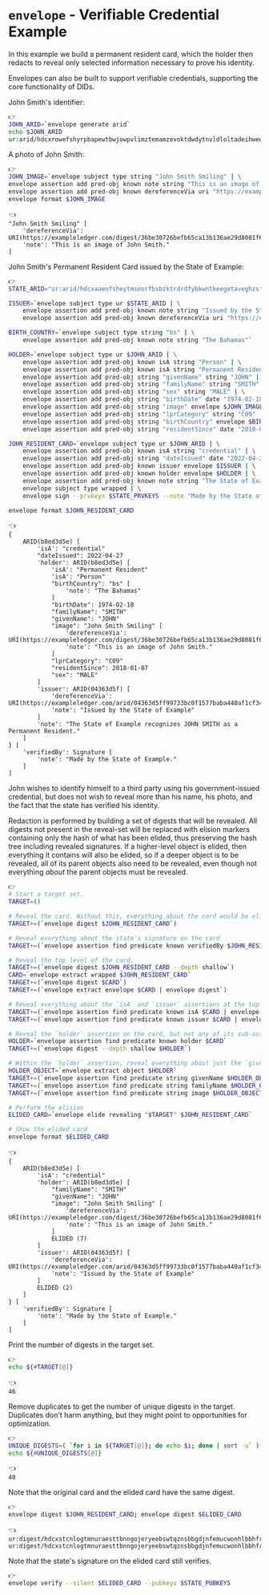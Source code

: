 # `envelope` - Verifiable Credential Example

In this example we build a permanent resident card, which the holder then redacts to reveal only selected information necessary to prove his identity.

Envelopes can also be built to support verifiable credentials, supporting the core functionality of DIDs.

John Smith's identifier:

```bash
👉
JOHN_ARID=`envelope generate arid`
echo $JOHN_ARID
ur:arid/hdcxrowefshyrpbapewtbwjowpvlimztemamzevoktdwdytnvldloltadeihwewschlflutinbfm
```

A photo of John Smith:

```bash
👉
JOHN_IMAGE=`envelope subject type string "John Smith Smiling" | \
envelope assertion add pred-obj known note string "This is an image of John Smith." | \
envelope assertion add pred-obj known dereferenceVia uri "https://exampleledger.com/digest/36be30726befb65ca13b136ae29d8081f64792c2702415eb60ad1c56ed33c999"`
envelope format $JOHN_IMAGE
```

```
👈
"John Smith Smiling" [
    'dereferenceVia': URI(https://exampleledger.com/digest/36be30726befb65ca13b136ae29d8081f64792c2702415eb60ad1c56ed33c999)
    'note': "This is an image of John Smith."
]
```

John Smith's Permanent Resident Card issued by the State of Example:

```bash
👉
STATE_ARID="ur:arid/hdcxaaenfsheytmseorfbsbzktrdrdfybkwntkeegetaveghzstattdertbswsihahvspllbghcp"

ISSUER=`envelope subject type ur $STATE_ARID | \
    envelope assertion add pred-obj known note string "Issued by the State of Example" | \
    envelope assertion add pred-obj known dereferenceVia uri "https://exampleledger.com/arid/04363d5ff99733bc0f1577baba440af1cf344ad9e454fad9d128c00fef6505e8"`

BIRTH_COUNTRY=`envelope subject type string "bs" | \
    envelope assertion add pred-obj known note string "The Bahamas"`

HOLDER=`envelope subject type ur $JOHN_ARID | \
    envelope assertion add pred-obj known isA string "Person" | \
    envelope assertion add pred-obj known isA string "Permanent Resident" | \
    envelope assertion add pred-obj string "givenName" string "JOHN" | \
    envelope assertion add pred-obj string "familyName" string "SMITH" | \
    envelope assertion add pred-obj string "sex" string "MALE" | \
    envelope assertion add pred-obj string "birthDate" date "1974-02-18" | \
    envelope assertion add pred-obj string "image" envelope $JOHN_IMAGE | \
    envelope assertion add pred-obj string "lprCategory" string "C09" | \
    envelope assertion add pred-obj string "birthCountry" envelope $BIRTH_COUNTRY | \
    envelope assertion add pred-obj string "residentSince" date "2018-01-07"`

JOHN_RESIDENT_CARD=`envelope subject type ur $JOHN_ARID | \
    envelope assertion add pred-obj known isA string "credential" | \
    envelope assertion add pred-obj string "dateIssued" date "2022-04-27" | \
    envelope assertion add pred-obj known issuer envelope $ISSUER | \
    envelope assertion add pred-obj known holder envelope $HOLDER | \
    envelope assertion add pred-obj known note string "The State of Example recognizes JOHN SMITH as a Permanent Resident." | \
    envelope subject type wrapped | \
    envelope sign --prvkeys $STATE_PRVKEYS --note "Made by the State of Example."`

envelope format $JOHN_RESIDENT_CARD
```

```
👈
{
    ARID(b8ed3d5e) [
        'isA': "credential"
        "dateIssued": 2022-04-27
        'holder': ARID(b8ed3d5e) [
            'isA': "Permanent Resident"
            'isA': "Person"
            "birthCountry": "bs" [
                'note': "The Bahamas"
            ]
            "birthDate": 1974-02-18
            "familyName": "SMITH"
            "givenName": "JOHN"
            "image": "John Smith Smiling" [
                'dereferenceVia': URI(https://exampleledger.com/digest/36be30726befb65ca13b136ae29d8081f64792c2702415eb60ad1c56ed33c999)
                'note': "This is an image of John Smith."
            ]
            "lprCategory": "C09"
            "residentSince": 2018-01-07
            "sex": "MALE"
        ]
        'issuer': ARID(04363d5f) [
            'dereferenceVia': URI(https://exampleledger.com/arid/04363d5ff99733bc0f1577baba440af1cf344ad9e454fad9d128c00fef6505e8)
            'note': "Issued by the State of Example"
        ]
        'note': "The State of Example recognizes JOHN SMITH as a Permanent Resident."
    ]
} [
    'verifiedBy': Signature [
        'note': "Made by the State of Example."
    ]
]
```

John wishes to identify himself to a third party using his government-issued credential, but does not wish to reveal more than his name, his photo, and the fact that the state has verified his identity.

Redaction is performed by building a set of digests that will be revealed. All digests not present in the reveal-set will be replaced with elision markers containing only the hash of what has been elided, thus preserving the hash tree including revealed signatures. If a higher-level object is elided, then everything it contains will also be elided, so if a deeper object is to be revealed, all of its parent objects also need to be revealed, even though not everything *about* the parent objects must be revealed.

```bash
👉
# Start a target set.
TARGET=()

# Reveal the card. Without this, everything about the card would be elided.
TARGET+=(`envelope digest $JOHN_RESIDENT_CARD`)

# Reveal everything about the state's signature on the card
TARGET+=(`envelope assertion find predicate known verifiedBy $JOHN_RESIDENT_CARD | envelope digest --depth deep`)

# Reveal the top level of the card.
TARGET+=(`envelope digest $JOHN_RESIDENT_CARD --depth shallow`)
CARD=`envelope extract wrapped $JOHN_RESIDENT_CARD`
TARGET+=(`envelope digest $CARD`)
TARGET+=(`envelope extract envelope $CARD | envelope digest`)

# Reveal everything about the `isA` and `issuer` assertions at the top level of the card.
TARGET+=(`envelope assertion find predicate known isA $CARD | envelope digest --depth deep`)
TARGET+=(`envelope assertion find predicate known issuer $CARD | envelope digest --depth deep`)

# Reveal the `holder` assertion on the card, but not any of its sub-assertions.
HOLDER=`envelope assertion find predicate known holder $CARD`
TARGET+=(`envelope digest --depth shallow $HOLDER`)

# Within the `holder` assertion, reveal everything about just the `givenName`, `familyName`, and `image` assertions.
HOLDER_OBJECT=`envelope extract object $HOLDER`
TARGET+=(`envelope assertion find predicate string givenName $HOLDER_OBJECT | envelope digest --depth deep`)
TARGET+=(`envelope assertion find predicate string familyName $HOLDER_OBJECT | envelope digest --depth deep`)
TARGET+=(`envelope assertion find predicate string image $HOLDER_OBJECT | envelope digest --depth deep`)

# Perform the elision
ELIDED_CARD=`envelope elide revealing "$TARGET" $JOHN_RESIDENT_CARD`

# Show the elided card
envelope format $ELIDED_CARD
```

```
👈
{
    ARID(b8ed3d5e) [
        'isA': "credential"
        'holder': ARID(b8ed3d5e) [
            "familyName": "SMITH"
            "givenName": "JOHN"
            "image": "John Smith Smiling" [
                'dereferenceVia': URI(https://exampleledger.com/digest/36be30726befb65ca13b136ae29d8081f64792c2702415eb60ad1c56ed33c999)
                'note': "This is an image of John Smith."
            ]
            ELIDED (7)
        ]
        'issuer': ARID(04363d5f) [
            'dereferenceVia': URI(https://exampleledger.com/arid/04363d5ff99733bc0f1577baba440af1cf344ad9e454fad9d128c00fef6505e8)
            'note': "Issued by the State of Example"
        ]
        ELIDED (2)
    ]
} [
    'verifiedBy': Signature [
        'note': "Made by the State of Example."
    ]
]
```

Print the number of digests in the target set.

```bash
👉
echo ${#TARGET[@]}
```

```
👈
46
```

Remove duplicates to get the number of unique digests in the target. Duplicates don't harm anything, but they might point to opportunities for optimization.

```bash
👉
UNIQUE_DIGESTS=( `for i in ${TARGET[@]}; do echo $i; done | sort -u` )
echo ${#UNIQUE_DIGESTS[@]}
```

```
👈
40
```

Note that the original card and the elided card have the same digest.

```bash
👉
envelope digest $JOHN_RESIDENT_CARD; envelope digest $ELIDED_CARD
```

```
👈
ur:digest/hdcxstcnlogtmnuraesttbnngojeryeebswtqznsbbgdjnfemucwonhlbbhfrywyadlyhpcftkft
ur:digest/hdcxstcnlogtmnuraesttbnngojeryeebswtqznsbbgdjnfemucwonhlbbhfrywyadlyhpcftkft
```

Note that the state's signature on the elided card still verifies.

```bash
👉
envelope verify --silent $ELIDED_CARD --pubkeys $STATE_PUBKEYS
```
